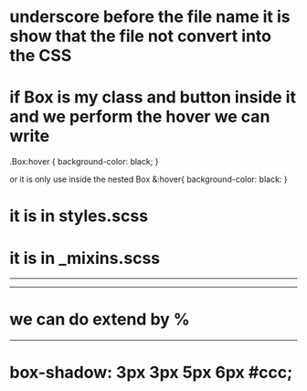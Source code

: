 # underscore before the file name it is show that the file not convert into the CSS

# if Box is my class and button inside it and we perform the hover we can write 

 .Box:hover {
    background-color: black;
  } 

  or 
  it is only use inside the nested Box
  &:hover{
      background-color: black:
  }

# it is in styles.scss
<!-- a {
  margin-bottom: 10px;
  &:nth-child(odd) {
    @include link(red);
  }
  &:nth-child(even) {
    @include link(blue);
  }
} -->

# it is in _mixins.scss
<!-- @mixin link($color) {
  text-decoration: none;
  display: block;
  color: $color;
} -->

----------------------------------------------------------------

<!-- a {
  margin-bottom: 10px;
  &:nth-child(odd) {
    @include link("odd");
  }
  &:nth-child(even) {
    @include link("even");
  }
} -->

<!-- 
@mixin link($word) {
  text-decoration: none;
  display: block;
  @if $word == "odd"{
  color: blue;
   }
   @else {
     color: green;
   }
} -->

--------------------------------------------

# we can do extend by % 

------------------------------------------------

# box-shadow:         3px 3px 5px 6px #ccc;

<!-- 1 The horizontal offset of the shadow, positive means the shadow will be on the right of the box, a negative offset will put the shadow on the left of the box.
2 The vertical offset of the shadow, a negative one means the box-shadow will be above the box, a positive one means the shadow will be below the box.
3 The blur radius (optional), if set to 0 the shadow will be sharp, the higher the number, the more blurred it will be.
4 The spread radius (optional), positive values increase the size of the shadow, negative values decrease the size. Default is 0 (the shadow is same size as blur).
5 Color -->
